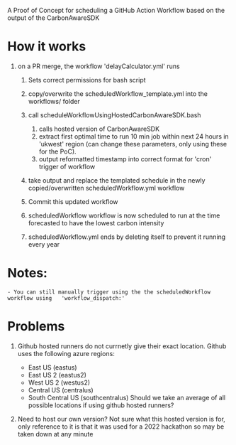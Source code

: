 A Proof of Concept for scheduling a GitHub Action Workflow based on the output of the CarbonAwareSDK

# How it works

1. on a PR merge, the workflow 'delayCalculator.yml' runs

    1. Sets correct permissions for bash script
    2. copy/overwrite the scheduledWorkflow_template.yml into the workflows/ folder
    3. call scheduleWorkflowUsingHostedCarbonAwareSDK.bash

        1. calls hosted version of CarbonAwareSDK 
        2. extract first optimal time to run 10 min job within next 24 hours in 'ukwest' region (can change these parameters, only using these for the PoC).
        3. output reformatted timestamp into correct format for 'cron' trigger of workflow
    
    4. take output and replace the templated schedule in the newly copied/overwritten scheduledWorkflow.yml workflow
    5. Commit this updated workflow
    6. scheduledWorkflow workflow is now scheduled to run at the time forecasted to have the lowest carbon intensity
    7. scheduledWorkflow.yml ends by deleting itself to prevent it running every year


# Notes:
    - You can still manually trigger using the the scheduledWorkflow workflow using   'workflow_dispatch:'

# Problems
1. Github hosted runners do not currnetly give their exact location. Github uses the following azure regions:
    - East US (eastus)
    - East US 2 (eastus2)
    - West US 2 (westus2)
    - Central US (centralus)
    - South Central US (southcentralus)
   Should we take an average of all possible locations if using github hosted runners?

2. Need to host our own version? Not sure what this hosted version is for, only reference to it is that it was used for a 2022 hackathon so may be taken down at any minute

